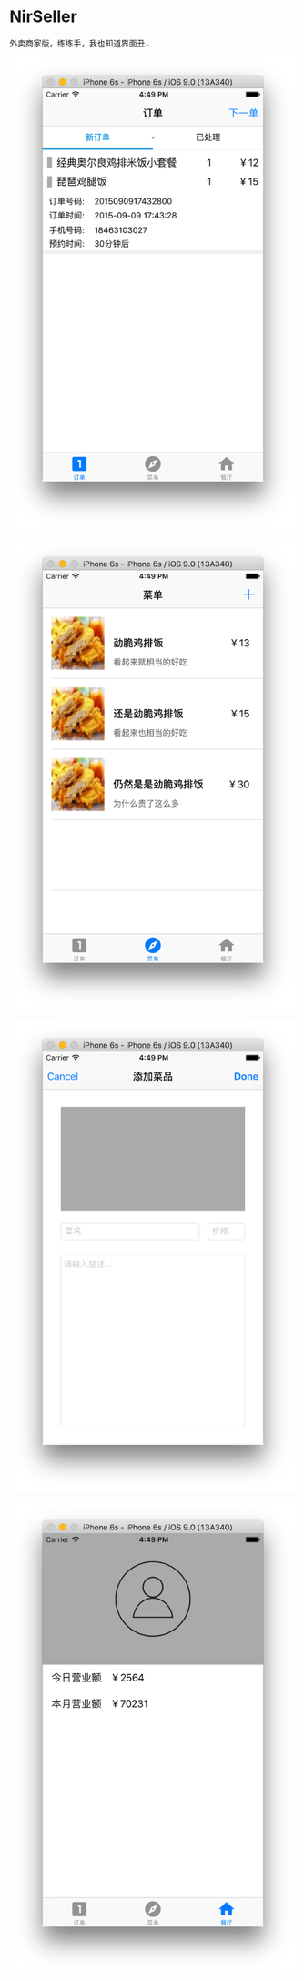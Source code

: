 # NirSeller
外卖商家版，练练手，我也知道界面丑..

![1](https://github.com/zpz1237/NirSeller/blob/master/1.png)

![2](https://github.com/zpz1237/NirSeller/blob/master/2.png)

![3](https://github.com/zpz1237/NirSeller/blob/master/3.png)

![4](https://github.com/zpz1237/NirSeller/blob/master/4.png)
